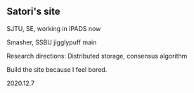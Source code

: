 ## Satori's site

SJTU, SE, working in IPADS now

Smasher, SSBU jigglypuff main

Research directions: Distributed storage, consensus algorithm

Build the site because I feel bored.

2020.12.7
